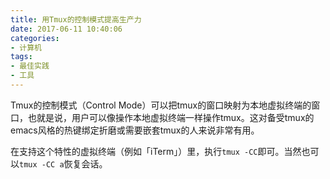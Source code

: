 ```yaml
---
title: 用Tmux的控制模式提高生产力
date: 2017-06-11 10:40:06
categories:
- 计算机
tags:
- 最佳实践
- 工具
---
```


Tmux的控制模式（Control Mode）可以把tmux的窗口映射为本地虚拟终端的窗口，也就是说，用户可以像操作本地虚拟终端一样操作tmux。这对备受tmux的emacs风格的热键绑定折磨或需要嵌套tmux的人来说非常有用。

在支持这个特性的虚拟终端（例如「iTerm」）里，执行`tmux -CC`即可。当然也可以`tmux -CC a`恢复会话。

